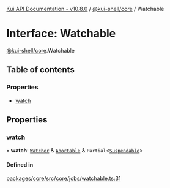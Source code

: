 [Kui API Documentation - v10.8.0](../README.md) / [@kui-shell/core](../modules/kui_shell_core.md) / Watchable

# Interface: Watchable

[@kui-shell/core](../modules/kui_shell_core.md).Watchable

## Table of contents

### Properties

- [watch](kui_shell_core.Watchable.md#watch)

## Properties

### watch

• **watch**: [`Watcher`](kui_shell_core.Watcher.md) & [`Abortable`](kui_shell_core.Abortable.md) & `Partial`<[`Suspendable`](../modules/kui_shell_core.md#suspendable)\>

#### Defined in

[packages/core/src/core/jobs/watchable.ts:31](https://github.com/mra-ruiz/kui/blob/27e887ab4/packages/core/src/core/jobs/watchable.ts#L31)
